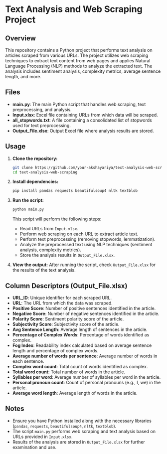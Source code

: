 # Text Analysis and Web Scraping Project

## Overview
This repository contains a Python project that performs text analysis on articles scraped from various URLs. The project utilizes web scraping techniques to extract text content from web pages and applies Natural Language Processing (NLP) methods to analyze the extracted text. The analysis includes sentiment analysis, complexity metrics, average sentence length, and more.

## Files
- **main.py**: The main Python script that handles web scraping, text preprocessing, and analysis.
- **Input.xlsx**: Excel file containing URLs from which data will be scraped.
- **all_stopwords.txt**: A file containing a consolidated list of stopwords used for text preprocessing.
- **Output_File.xlsx**: Output Excel file where analysis results are stored.

## Usage
1. **Clone the repository:**
   ```bash
   git clone https://github.com/your-akshayariya/text-analysis-web-scraping-.git
   cd text-analysis-web-scraping
   ```

2. **Install dependencies:**
   ```bash
   pip install pandas requests beautifulsoup4 nltk textblob
   ```

3. **Run the script:**
   ```bash
   python main.py
   ```
   This script will perform the following steps:
   - Read URLs from `Input.xlsx`.
   - Perform web scraping on each URL to extract article text.
   - Perform text preprocessing (removing stopwords, lemmatization).
   - Analyze the preprocessed text using NLP techniques (sentiment analysis, complexity metrics).
   - Store the analysis results in `Output_File.xlsx`.

4. **View the output:**
   After running the script, check `Output_File.xlsx` for the results of the text analysis.

## Column Descriptors (Output_File.xlsx)
- **URL_ID**: Unique identifier for each scraped URL.
- **URL**: The URL from which the data was scraped.
- **Positive Score**: Number of positive sentences identified in the article.
- **Negative Score**: Number of negative sentences identified in the article.
- **Polarity Score**: Sentiment polarity score of the article.
- **Subjectivity Score**: Subjectivity score of the article.
- **Avg Sentence Length**: Average length of sentences in the article.
- **Percentage of Complex Words**: Percentage of words identified as complex.
- **Fog Index**: Readability index calculated based on average sentence length and percentage of complex words.
- **Average number of words per sentence**: Average number of words in each sentence.
- **Complex word count**: Total count of words identified as complex.
- **Total word count**: Total number of words in the article.
- **Syllables per word**: Average number of syllables per word in the article.
- **Personal pronoun count**: Count of personal pronouns (e.g., I, we) in the article.
- **Average word length**: Average length of words in the article.

## Notes
- Ensure you have Python installed along with the necessary libraries (`pandas`, `requests`, `beautifulsoup4`, `nltk`, `textblob`).
- The script `main.py` performs web scraping and text analysis based on URLs provided in `Input.xlsx`.
- Results of the analysis are stored in `Output_File.xlsx` for further examination and use.
